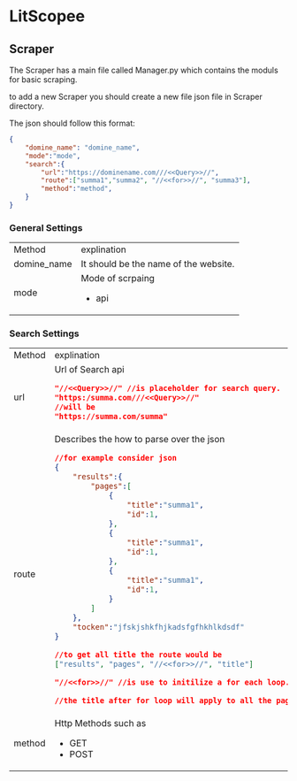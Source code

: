 # LitScopee

## Scraper

The Scraper has a main file called Manager.py which contains the moduls for basic scraping.

to add a new Scraper you should create a new file json file in Scraper directory.

The json should follow this format:
```json
{
    "domine_name": "domine_name",
    "mode":"mode",
    "search":{
        "url":"https://dominename.com///<<Query>>//",
        "route":["summa1","summa2", "//<<for>>//", "summa3"],
        "method":"method",
    }
}
```
### General Settings
<table>
<tr>
<td> Method </td> <td> explination </td>
</tr>
<tr>
<td> domine_name </td>
<td> It should be the name of the website. </td>
</tr>
<tr>
<td> mode </td>
<td> Mode of scrpaing

* api 
</td>
</tr>
</table>

### Search Settings


<table>
<tr>
<td> Method </td> <td> explination </td>
</tr>
<tr>
<td> url </td>
<td> Url of Search api

```json
"//<<Query>>//" //is placeholder for search query.
"https:/summa.com///<<Query>>//" 
//will be
"https://summa.com/summa"
```
 </td>
</tr>
<tr>
<td> route </td>
<td> Describes the how to parse over the json

```json
//for example consider json
{
    "results":{
        "pages":[
            {
                "title":"summa1",
                "id":1,
            },
            {
                "title":"summa1",
                "id":1,
            },
            {
                "title":"summa1",
                "id":1,
            }
        ]
    },
    "tocken":"jfskjshkfhjkadsfgfhkhlkdsdf"
}

//to get all title the route would be
["results", "pages", "//<<for>>//", "title"]

"//<<for>>//" //is use to initilize a for each loop.

//the title after for loop will apply to all the pages.
```

</td>
</tr>
</tr>
<tr>
<td> method </td>
<td> Http Methods such as 

* GET
* POST
</td>
</tr>
</table>

